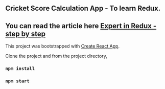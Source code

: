 ## Cricket Score Calculation App - To learn Redux.
## You can read the article here [Expert in Redux - step by step]()
This project was bootstrapped with [Create React App](https://github.com/facebook/create-react-app).

Clone the project and from the project directory,
### `npm install`
### `npm start`
